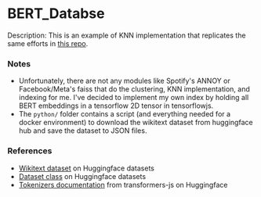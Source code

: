 # BERT_Databse

Description: This is an example of KNN implementation that replicates the same efforts in [this repo](https://github.com/dmmagdal/BERT_Database).


### Notes

 - Unfortunately, there are not any modules like Spotify's ANNOY or Facebook/Meta's faiss that do the clustering, KNN implementation, and indexing for me. I've decided to implement my own index by holding all BERT embeddings in a tensorflow 2D tensor in tensorflowjs.
 - The `python/` folder contains a script (and everything needed for a docker environment) to download the wikitext dataset from huggingface hub and save the dataset to JSON files.


### References

 - [Wikitext dataset](https://huggingface.co/datasets/wikitext) on Huggingface datasets
 - [Dataset class](https://huggingface.co/docs/datasets/v2.7.1/en/package_reference/main_classes#datasets.Dataset) on Huggingface datasets
 - [Tokenizers documentation](https://huggingface.co/docs/transformers.js/api/tokenizers) from transformers-js on Huggingface